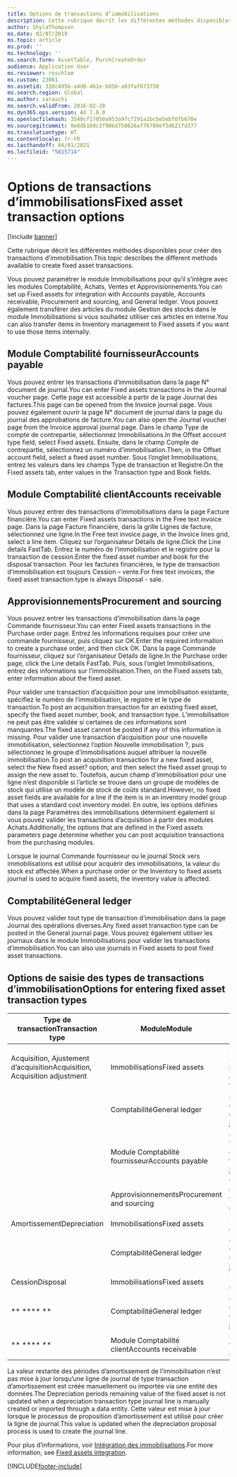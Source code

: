 ```yaml
---
title: Options de transactions d’immobilisations
description: Cette rubrique décrit les différentes méthodes disponibles pour créer des transactions d’immobilisation.
author: ShylaThompson
ms.date: 02/07/2019
ms.topic: article
ms.prod: ''
ms.technology: ''
ms.search.form: AssetTable, PurchCreateOrder
audience: Application User
ms.reviewer: roschlom
ms.custom: 23061
ms.assetid: 338c495b-a4d8-461e-b85b-a83faf673730
ms.search.region: Global
ms.author: saraschi
ms.search.validFrom: 2016-02-28
ms.dyn365.ops.version: AX 7.0.0
ms.openlocfilehash: 3540cf17050a953a97c7291a1bcbe5ebf6fb670e
ms.sourcegitcommit: 0e8db169c3f90bd750826af76709ef5d621fd377
ms.translationtype: HT
ms.contentlocale: fr-FR
ms.lasthandoff: 04/01/2021
ms.locfileid: "5815714"
---
```

# <a name="fixed-asset-transaction-options"></a><span data-ttu-id="a4d97-103">Options de transactions d’immobilisations</span><span class="sxs-lookup"><span data-stu-id="a4d97-103">Fixed asset transaction options</span></span>

[!include [banner](../includes/banner.md)]

<span data-ttu-id="a4d97-104">Cette rubrique décrit les différentes méthodes disponibles pour créer des transactions d’immobilisation.</span><span class="sxs-lookup"><span data-stu-id="a4d97-104">This topic describes the different methods available to create fixed asset transactions.</span></span>

<span data-ttu-id="a4d97-105">Vous pouvez paramétrer le module Immobilisations pour qu’il s’intègre avec les modules Comptabilité, Achats, Ventes et Approvisionnements.</span><span class="sxs-lookup"><span data-stu-id="a4d97-105">You can set up Fixed assets for integration with Accounts payable, Accounts receivable, Procurement and sourcing, and General ledger.</span></span> <span data-ttu-id="a4d97-106">Vous pouvez également transférer des articles du module Gestion des stocks dans le module Immobilisations si vous souhaitez utiliser ces articles en interne.</span><span class="sxs-lookup"><span data-stu-id="a4d97-106">You can also transfer items in Inventory management to Fixed assets if you want to use those items internally.</span></span>

## <a name="accounts-payable"></a><span data-ttu-id="a4d97-107">Module Comptabilité fournisseur</span><span class="sxs-lookup"><span data-stu-id="a4d97-107">Accounts payable</span></span>
<span data-ttu-id="a4d97-108">Vous pouvez entrer les transactions d’immobilisation dans la page N° document de journal.</span><span class="sxs-lookup"><span data-stu-id="a4d97-108">You can enter Fixed assets transactions in the Journal voucher page.</span></span> <span data-ttu-id="a4d97-109">Cette page est accessible à partir de la page Journal des factures.</span><span class="sxs-lookup"><span data-stu-id="a4d97-109">This page can be opened from the Invoice journal page.</span></span> <span data-ttu-id="a4d97-110">Vous pouvez également ouvrir la page N° document de journal dans la page du journal des approbations de facture.</span><span class="sxs-lookup"><span data-stu-id="a4d97-110">You can also open the Journal voucher page from the Invoice approval journal page.</span></span> <span data-ttu-id="a4d97-111">Dans le champ Type de compte de contrepartie, sélectionnez Immobilisations.</span><span class="sxs-lookup"><span data-stu-id="a4d97-111">In the Offset account type field, select Fixed assets.</span></span> <span data-ttu-id="a4d97-112">Ensuite, dans le champ Compte de contrepartie, sélectionnez un numéro d’immobilisation.</span><span class="sxs-lookup"><span data-stu-id="a4d97-112">Then, in the Offset account field, select a fixed asset number.</span></span> <span data-ttu-id="a4d97-113">Sous l’onglet Immobilisations, entrez les valeurs dans les champs Type de transaction et Registre.</span><span class="sxs-lookup"><span data-stu-id="a4d97-113">On the Fixed assets tab, enter values in the Transaction type and Book fields.</span></span>

## <a name="accounts-receivable"></a><span data-ttu-id="a4d97-114">Module Comptabilité client</span><span class="sxs-lookup"><span data-stu-id="a4d97-114">Accounts receivable</span></span>
<span data-ttu-id="a4d97-115">Vous pouvez entrer des transactions d’immobilisations dans la page Facture financière.</span><span class="sxs-lookup"><span data-stu-id="a4d97-115">You can enter Fixed assets transactions in the Free text invoice page.</span></span>  <span data-ttu-id="a4d97-116">Dans la page Facture financière, dans la grille Lignes de facture, sélectionnez une ligne.</span><span class="sxs-lookup"><span data-stu-id="a4d97-116">In the Free text invoice page, in the Invoice lines grid, select a line item.</span></span> <span data-ttu-id="a4d97-117">Cliquez sur l’organisateur Détails de ligne.</span><span class="sxs-lookup"><span data-stu-id="a4d97-117">Click the Line details FastTab.</span></span> <span data-ttu-id="a4d97-118">Entrez le numéro de l’immobilisation et le registre pour la transaction de cession.</span><span class="sxs-lookup"><span data-stu-id="a4d97-118">Enter the fixed asset number and book for the disposal transaction.</span></span> <span data-ttu-id="a4d97-119">Pour les factures financières, le type de transaction d’immobilisation est toujours Cession – vente.</span><span class="sxs-lookup"><span data-stu-id="a4d97-119">For free text invoices, the fixed asset transaction type is always Disposal - sale.</span></span>

## <a name="procurement-and-sourcing"></a><span data-ttu-id="a4d97-120">Approvisionnements</span><span class="sxs-lookup"><span data-stu-id="a4d97-120">Procurement and sourcing</span></span>
<span data-ttu-id="a4d97-121">Vous pouvez entrer les transactions d’immobilisation dans la page Commande fournisseur.</span><span class="sxs-lookup"><span data-stu-id="a4d97-121">You can enter Fixed assets transactions in the Purchase order page.</span></span> <span data-ttu-id="a4d97-122">Entrez les informations requises pour créer une commande fournisseur, puis cliquez sur OK.</span><span class="sxs-lookup"><span data-stu-id="a4d97-122">Enter the required information to create a purchase order, and then click OK.</span></span> <span data-ttu-id="a4d97-123">Dans la page Commande fournisseur, cliquez sur l’organisateur Détails de ligne.</span><span class="sxs-lookup"><span data-stu-id="a4d97-123">In the Purchase order page, click the Line details FastTab.</span></span> <span data-ttu-id="a4d97-124">Puis, sous l’onglet Immobilisations, entrez des informations sur l’immobilisation.</span><span class="sxs-lookup"><span data-stu-id="a4d97-124">Then, on the Fixed assets tab, enter information about the fixed asset.</span></span> 

<span data-ttu-id="a4d97-125">Pour valider une transaction d’acquisition pour une immobilisation existante, spécifiez le numéro de l’immobilisation, le registre et le type de transaction.</span><span class="sxs-lookup"><span data-stu-id="a4d97-125">To post an acquisition transaction for an existing fixed asset, specify the fixed asset number, book, and transaction type.</span></span> <span data-ttu-id="a4d97-126">L’immobilisation ne peut pas être validée si certaines de ces informations sont manquantes.</span><span class="sxs-lookup"><span data-stu-id="a4d97-126">The fixed asset cannot be posted if any of this information is missing.</span></span> <span data-ttu-id="a4d97-127">Pour valider une transaction d’acquisition pour une nouvelle immobilisation, sélectionnez l’option Nouvelle immobilisation ?, puis sélectionnez le groupe d’immobilisations auquel attribuer la nouvelle immobilisation.</span><span class="sxs-lookup"><span data-stu-id="a4d97-127">To post an acquisition transaction for a new fixed asset, select the New fixed asset? option, and then select the fixed asset group to assign the new asset to.</span></span> <span data-ttu-id="a4d97-128">Toutefois, aucun champ d’immobilisation pour une ligne n’est disponible si l’article se trouve dans un groupe de modèles de stock qui utilise un modèle de stock de coûts standard.</span><span class="sxs-lookup"><span data-stu-id="a4d97-128">However, no fixed asset fields are available for a line if the item is in an inventory model group that uses a standard cost inventory model.</span></span> <span data-ttu-id="a4d97-129">En outre, les options définies dans la page Paramètres des immobilisations déterminent également si vous pouvez valider les transactions d’acquisition à partir des modules Achats.</span><span class="sxs-lookup"><span data-stu-id="a4d97-129">Additionally, the options that are defined in the Fixed assets parameters page determine whether you can post acquisition transactions from the purchasing modules.</span></span> 

<span data-ttu-id="a4d97-130">Lorsque le journal Commande fournisseur ou le journal Stock vers immobilisations est utilisé pour acquérir des immobilisations, la valeur du stock est affectée.</span><span class="sxs-lookup"><span data-stu-id="a4d97-130">When a purchase order or the Inventory to fixed assets journal is used to acquire fixed assets, the inventory value is affected.</span></span>

## <a name="general-ledger"></a><span data-ttu-id="a4d97-131">Comptabilité</span><span class="sxs-lookup"><span data-stu-id="a4d97-131">General ledger</span></span>
<span data-ttu-id="a4d97-132">Vous pouvez valider tout type de transaction d’immobilisation dans la page Journal des opérations diverses.</span><span class="sxs-lookup"><span data-stu-id="a4d97-132">Any fixed asset transaction type can be posted in the General journal page.</span></span> <span data-ttu-id="a4d97-133">Vous pouvez également utiliser les journaux dans le module Immobilisations pour valider les transactions d’immobilisation.</span><span class="sxs-lookup"><span data-stu-id="a4d97-133">You can also use journals in Fixed assets to post fixed asset transactions.</span></span>

## <a name="options-for-entering-fixed-asset-transaction-types"></a><span data-ttu-id="a4d97-134">Options de saisie des types de transactions d’immobilisation</span><span class="sxs-lookup"><span data-stu-id="a4d97-134">Options for entering fixed asset transaction types</span></span>


| <span data-ttu-id="a4d97-135">Type de transaction</span><span class="sxs-lookup"><span data-stu-id="a4d97-135">Transaction type</span></span>                    | <span data-ttu-id="a4d97-136">Module</span><span class="sxs-lookup"><span data-stu-id="a4d97-136">Module</span></span>                   | <span data-ttu-id="a4d97-137">Options</span><span class="sxs-lookup"><span data-stu-id="a4d97-137">Options</span></span>                                   |
|-------------------------------------|--------------------------|-------------------------------------------|
| <span data-ttu-id="a4d97-138">Acquisition, Ajustement d’acquisition</span><span class="sxs-lookup"><span data-stu-id="a4d97-138">Acquisition, Acquisition adjustment</span></span> | <span data-ttu-id="a4d97-139">Immobilisations</span><span class="sxs-lookup"><span data-stu-id="a4d97-139">Fixed assets</span></span>             | <span data-ttu-id="a4d97-140">Immobilisations, stock vers immobilisation</span><span class="sxs-lookup"><span data-stu-id="a4d97-140">Fixed assets, Inventory to fixed assets</span></span>   |
|                                     | <span data-ttu-id="a4d97-141">Comptabilité</span><span class="sxs-lookup"><span data-stu-id="a4d97-141">General ledger</span></span>           | <span data-ttu-id="a4d97-142">Journal des opérations diverses</span><span class="sxs-lookup"><span data-stu-id="a4d97-142">General journal</span></span>                           |
|                                     | <span data-ttu-id="a4d97-143">Module Comptabilité fournisseur</span><span class="sxs-lookup"><span data-stu-id="a4d97-143">Accounts payable</span></span>         | <span data-ttu-id="a4d97-144">Journal des factures, journal d’approbation des factures</span><span class="sxs-lookup"><span data-stu-id="a4d97-144">Invoice journal, Invoice approval journal</span></span> |
|                                     | <span data-ttu-id="a4d97-145">Approvisionnements</span><span class="sxs-lookup"><span data-stu-id="a4d97-145">Procurement and sourcing</span></span> | <span data-ttu-id="a4d97-146">Commande fournisseur</span><span class="sxs-lookup"><span data-stu-id="a4d97-146">Purchase order</span></span>                            |
| <span data-ttu-id="a4d97-147">Amortissement</span><span class="sxs-lookup"><span data-stu-id="a4d97-147">Depreciation</span></span>                        | <span data-ttu-id="a4d97-148">Immobilisations</span><span class="sxs-lookup"><span data-stu-id="a4d97-148">Fixed assets</span></span>             | <span data-ttu-id="a4d97-149">Immobilisations</span><span class="sxs-lookup"><span data-stu-id="a4d97-149">Fixed assets</span></span>                              |
|                                     | <span data-ttu-id="a4d97-150">Comptabilité</span><span class="sxs-lookup"><span data-stu-id="a4d97-150">General ledger</span></span>           | <span data-ttu-id="a4d97-151">Journal des opérations diverses</span><span class="sxs-lookup"><span data-stu-id="a4d97-151">General journal</span></span>                           |
| <span data-ttu-id="a4d97-152">Cession</span><span class="sxs-lookup"><span data-stu-id="a4d97-152">Disposal</span></span>                            | <span data-ttu-id="a4d97-153">Immobilisations</span><span class="sxs-lookup"><span data-stu-id="a4d97-153">Fixed assets</span></span>             | <span data-ttu-id="a4d97-154">Immobilisations</span><span class="sxs-lookup"><span data-stu-id="a4d97-154">Fixed assets</span></span>                              |
| <span data-ttu-id="a4d97-155">\*\* \*\*</span><span class="sxs-lookup"><span data-stu-id="a4d97-155">\*\* \*\*</span></span>                               | <span data-ttu-id="a4d97-156">Comptabilité</span><span class="sxs-lookup"><span data-stu-id="a4d97-156">General ledger</span></span>           | <span data-ttu-id="a4d97-157">Journal des opérations diverses</span><span class="sxs-lookup"><span data-stu-id="a4d97-157">General journal</span></span>                           |
| <span data-ttu-id="a4d97-158">\*\* \*\*</span><span class="sxs-lookup"><span data-stu-id="a4d97-158">\*\* \*\*</span></span>                               | <span data-ttu-id="a4d97-159">Module Comptabilité client</span><span class="sxs-lookup"><span data-stu-id="a4d97-159">Accounts receivable</span></span>      | <span data-ttu-id="a4d97-160">Facture financière</span><span class="sxs-lookup"><span data-stu-id="a4d97-160">Free text invoice</span></span>                         |


<span data-ttu-id="a4d97-161">La valeur restante des périodes d’amortissement de l’immobilisation n’est pas mise à jour lorsqu’une ligne de journal de type transaction d’amortissement est créée manuellement ou importée via une entité des données.</span><span class="sxs-lookup"><span data-stu-id="a4d97-161">The Depreciation periods remaining value of the fixed asset is not updated when a depreciation transaction type journal line is manually created or imported through a data entity.</span></span> <span data-ttu-id="a4d97-162">Cette valeur est mise à jour lorsque le processus de proposition d’amortissement est utilisé pour créer la ligne de journal.</span><span class="sxs-lookup"><span data-stu-id="a4d97-162">This value is updated when the depreciation proposal process is used to create the journal line.</span></span>

<span data-ttu-id="a4d97-163">Pour plus d’informations, voir [Intégration des immobilisations](fixed-asset-integration.md).</span><span class="sxs-lookup"><span data-stu-id="a4d97-163">For more information, see [Fixed assets integration](fixed-asset-integration.md).</span></span>


[!INCLUDE[footer-include](../../includes/footer-banner.md)]